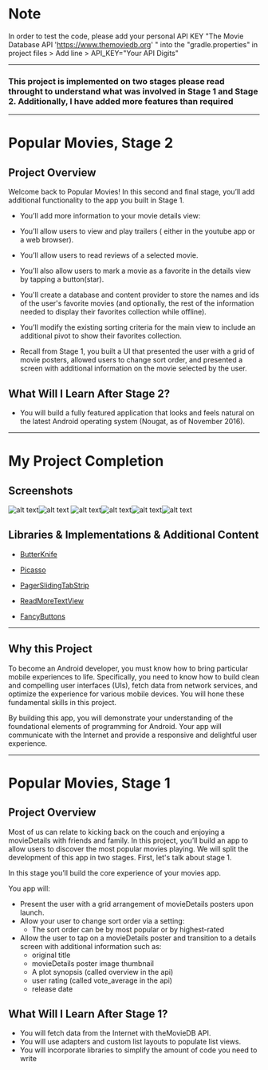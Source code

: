 # Note 
In order to test the code, please add your personal API KEY "The Movie Database API 'https://www.themoviedb.org' " into the "gradle.properties" in project files > Add line > API_KEY="Your API Digits"
________________________________________________________________________________________________________________________________

### This project is implemented on two stages please read throught to understand what was involved in Stage 1 and Stage 2. Additionally, I have added more features than required
________________________________________________________________________________________________________________________________

# Popular Movies, Stage 2

## Project Overview

Welcome back to Popular Movies! In this second and final stage, you’ll add additional functionality to the app you built in Stage 1.

* You’ll add more information to your movie details view:

 * You’ll allow users to view and play trailers ( either in the youtube app or a web browser).
 * You’ll allow users to read reviews of a selected movie.
 * You’ll also allow users to mark a movie as a favorite in the details view by tapping a button(star).
 * You'll create a database and content provider to store the names and ids of the user's favorite movies (and optionally, the rest of the information needed to display their favorites collection while offline).
 * You’ll modify the existing sorting criteria for the main view to include an additional pivot to show their favorites collection.
 * Recall from Stage 1, you built a UI that presented the user with a grid of movie posters, allowed users to change sort order, and presented a screen with additional information on the movie selected by the user.

## What Will I Learn After Stage 2?

* You will build a fully featured application that looks and feels natural on the latest Android operating system (Nougat, as of November 2016).

________________________________________________________________________________________________________________________________
# My Project Completion

## Screenshots
![alt text](https://i.imgur.com/NWptJUY.jpg?1)![alt text](https://i.imgur.com/Qv8oIpN.jpg?1) ![alt text](https://i.imgur.com/VS0zZq2.jpg?1)![alt text](https://i.imgur.com/r9iJOMw.jpg?1)![alt text](https://i.imgur.com/MRWKHrz.jpg?1)![alt text](https://i.imgur.com/G0jiq1Q.jpg?1)

## Libraries & Implementations & Additional Content
* [ButterKnife](https://github.com/JakeWharton/butterknife) 

* [Picasso](https://github.com/square/picasso) 

* [PagerSlidingTabStrip](https://github.com/yuvraaz/slidingpager) 

* [ReadMoreTextView](https://github.com/bravoborja/ReadMoreTextView)

* [FancyButtons](https://github.com/medyo/Fancybuttons) 
________________________________________________________________________________________________________________________________

## Why this Project

To become an Android developer, you must know how to bring particular mobile experiences to life. Specifically, you need to know how to build clean and compelling user interfaces (UIs), fetch data from network services, and optimize the experience for various mobile devices. You will hone these fundamental skills in this project.

By building this app, you will demonstrate your understanding of the foundational elements of programming for Android. Your app will communicate with the Internet and provide a responsive and delightful user experience.
________________________________________________________________________________________________________________________________

# Popular Movies, Stage 1

## Project Overview

Most of us can relate to kicking back on the couch and enjoying a movieDetails with friends and family. In this project, you’ll build an app to allow users to discover the most popular movies playing. We will split the development of this app in two stages. First, let's talk about stage 1.

In this stage you’ll build the core experience of your movies app.

You app will:

* Present the user with a grid arrangement of movieDetails posters upon launch.
* Allow your user to change sort order via a setting:
  * The sort order can be by most popular or by highest-rated
* Allow the user to tap on a movieDetails poster and transition to a details screen with additional information such as:
  * original title
  * movieDetails poster image thumbnail
  * A plot synopsis (called overview in the api)
  * user rating (called vote_average in the api)
  * release date

## What Will I Learn After Stage 1?

* You will fetch data from the Internet with theMovieDB API.
* You will use adapters and custom list layouts to populate list views.
* You will incorporate libraries to simplify the amount of code you need to write
